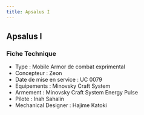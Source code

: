 ```yaml
---
title: Apsalus I
---
```


Apsalus I
---------




### Fiche Technique


* Type : Mobile Armor de combat exprimental
* Concepteur : Zeon
* Date de mise en service : UC 0079
* Equipements : Minovsky Craft System
* Armement : Minovsky Craft System Energy Pulse
* Pilote : Inah Sahalin
* Mechanical Designer : Hajime Katoki
